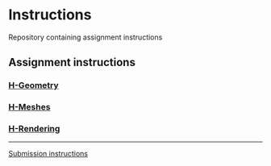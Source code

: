 # Instructions

Repository containing assignment instructions

## Assignment instructions
### [H-Geometry](xrc-assignments-geometry/xrc-assignments-geometry.md)
### [H-Meshes](xrc-assignments-meshes/xrc-assignments-meshes.md)
### [H-Rendering](xrc-assignments-meshes/xrc-assignments-rendering.md)

---
[Submission instructions](submission-instructions/submission-instructions.md)
